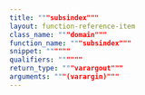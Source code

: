 ```yaml
---
title: """subsindex"""
layout: function-reference-item
class_name: """domain"""
function_name: """subsindex"""
snippet: """"""
qualifiers: """"""
return_type: """varargout"""
arguments: """(varargin)"""
---
```


